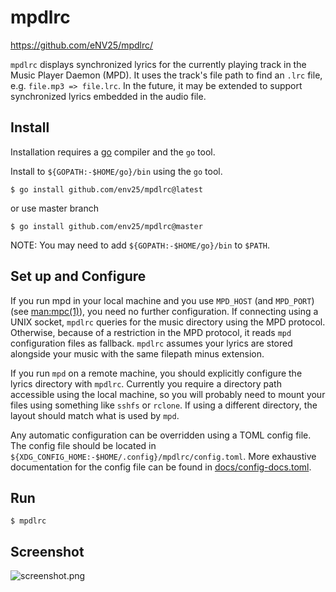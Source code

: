 <!-- vi: set wrap linebreak: -->

# mpdlrc

https://github.com/eNV25/mpdlrc/

`mpdlrc` displays synchronized lyrics for the currently playing track in the Music Player Daemon (MPD). It uses the track's file path to find an `.lrc` file, e.g. `file.mp3 => file.lrc`. In the future, it may be extended to support synchronized lyrics embedded in the audio file.

## Install

Installation requires a [go](http://golang.org/) compiler and the `go` tool.

Install to `${GOPATH:-$HOME/go}/bin` using the `go` tool.

```console
$ go install github.com/env25/mpdlrc@latest
```

or use master branch

```console
$ go install github.com/env25/mpdlrc@master
```

NOTE: You may need to add `${GOPATH:-$HOME/go}/bin` to `$PATH`.

## Set up and Configure

If you run mpd in your local machine and you use `MPD_HOST` (and `MPD_PORT`) (see [man:mpc(1)]), you need no further configuration. If connecting using a UNIX socket, `mpdlrc` queries for the music directory using the MPD protocol. Otherwise, because of a restriction in the MPD protocol, it reads `mpd` configuration files as fallback. `mpdlrc` assumes your lyrics are stored alongside your music with the same filepath minus extension.

If you run `mpd` on a remote machine, you should explicitly configure the lyrics directory with `mpdlrc`. Currently you require a directory path accessible using the local machine, so you will probably need to mount your files using something like `sshfs` or `rclone`. If using a different directory, the layout should match what is used by `mpd`.

Any automatic configuration can be overridden using a TOML config file. The config file should be located in `${XDG_CONFIG_HOME:-$HOME/.config}/mpdlrc/config.toml`. More exhaustive documentation for the config file can be found in [docs/config-docs.toml](docs/config-docs.toml).

## Run

```console
$ mpdlrc
```

## Screenshot

![screenshot.png](https://user-images.githubusercontent.com/61089994/178155519-89f2829c-9640-459b-8df0-1478354e26ab.png)

[man:mpc(1)]: https://man.archlinux.org/man/mpc.1
